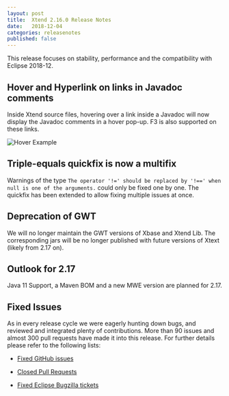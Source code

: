 ```yaml
---
layout: post
title:  Xtend 2.16.0 Release Notes
date:   2018-12-04
categories: releasenotes
published: false
---
```


This release focuses on stability, performance and the compatibility with Eclipse 2018-12.

## Hover and Hyperlink on links in Javadoc comments

Inside Xtend source files, hovering over a link inside a Javadoc will now display the Javadoc comments in a hover pop-up. F3 is also supported on these links.

![Hover Example]({{site.baseurl}}/images/releasenotes/2_16_hover_javadoc_link.png)

## Triple-equals quickfix is now a multifix

Warnings of the type `The operator '!=' should be replaced by '!==' when null is one of the arguments.` could only be fixed one by one. The quickfix has been extended to allow fixing multiple issues at once.

## Deprecation of GWT

We will no longer maintain the GWT versions of Xbase and Xtend Lib. The corresponding jars will be no longer published with future versions of Xtext (likely from 2.17 on).

## Outlook for 2.17

Java 11 Support, a Maven BOM and a new MWE version are planned for 2.17.

## Fixed Issues

As in every release cycle we were eagerly hunting down bugs, and reviewed and integrated plenty of contributions. More than 90 issues and almost 300 pull requests have made it into this release. For further details please refer to the following lists:

* [Fixed GitHub issues](https://github.com/search?utf8=%E2%9C%93&q=is%3Aissue+milestone%3ARelease_2.16+is%3Aclosed+repo%3Aeclipse%2Fxtext+repo%3Aeclipse%2Fxtext-core+repo%3Aeclipse%2Fxtext-lib+repo%3Aeclipse%2Fxtext-extras+repo%3Aeclipse%2Fxtext-eclipse+repo%3Aeclipse%2Fxtext-idea+repo%3Aeclipse%2Fxtext-web+repo%3Aeclipse%2Fxtext-maven+repo%3Aeclipse%2Fxtext-xtend&type=Issues&ref=searchresults)

* [Closed Pull Requests](https://github.com/search?utf8=%E2%9C%93&q=is%3Apr+milestone%3ARelease_2.16+is%3Aclosed+repo%3Aeclipse%2Fxtext+repo%3Aeclipse%2Fxtext-core+repo%3Aeclipse%2Fxtext-lib+repo%3Aeclipse%2Fxtext-extras+repo%3Aeclipse%2Fxtext-eclipse+repo%3Aeclipse%2Fxtext-idea+repo%3Aeclipse%2Fxtext-web+repo%3Aeclipse%2Fxtext-maven+repo%3Aeclipse%2Fxtext-xtend&type=Issues&ref=searchresults)

* [Fixed Eclipse Bugzilla tickets](https://bugs.eclipse.org/bugs/buglist.cgi?bug_status=RESOLVED&bug_status=VERIFIED&bug_status=CLOSED&classification=Modeling&classification=Tools&columnlist=product%2Ccomponent%2Cassigned_to%2Cbug_status%2Cresolution%2Cshort_desc%2Cchangeddate%2Ckeywords&f0=OP&f1=OP&f3=CP&f4=CP&known_name=Xtext%202.16&list_id=16618269&product=TMF&product=Xtend&query_based_on=Xtext%202.16&query_format=advanced&status_whiteboard=v2.16&status_whiteboard_type=allwordssubstr)
